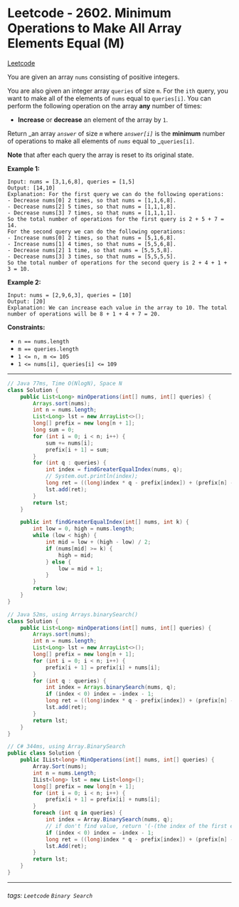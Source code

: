 # Leetcode - 2602. Minimum Operations to Make All Array Elements Equal (M)

[Leetcode](https://leetcode.com/problems/minimum-operations-to-make-all-array-elements-equal/description/)

You are given an array `nums` consisting of positive integers.

You are also given an integer array `queries` of size `m`. For the `ith` query, you want to make all of the elements of `nums` equal to `queries[i]`. You can perform the following operation on the array **any** number of times:

-   **Increase** or **decrease** an element of the array by `1`.

Return _an array _`answer`_ of size _`m`_ where _`answer[i]`_ is the **minimum** number of operations to make all elements of _`nums`_ equal to _`queries[i]`.

**Note** that after each query the array is reset to its original state.

**Example 1:**
```
Input: nums = [3,1,6,8], queries = [1,5]
Output: [14,10]
Explanation: For the first query we can do the following operations:
- Decrease nums[0] 2 times, so that nums = [1,1,6,8].
- Decrease nums[2] 5 times, so that nums = [1,1,1,8].
- Decrease nums[3] 7 times, so that nums = [1,1,1,1].
So the total number of operations for the first query is 2 + 5 + 7 = 14.
For the second query we can do the following operations:
- Increase nums[0] 2 times, so that nums = [5,1,6,8].
- Increase nums[1] 4 times, so that nums = [5,5,6,8].
- Decrease nums[2] 1 time, so that nums = [5,5,5,8].
- Decrease nums[3] 3 times, so that nums = [5,5,5,5].
So the total number of operations for the second query is 2 + 4 + 1 + 3 = 10.
```
**Example 2:**
```
Input: nums = [2,9,6,3], queries = [10]
Output: [20]
Explanation: We can increase each value in the array to 10. The total number of operations will be 8 + 1 + 4 + 7 = 20.
```
**Constraints:**

-   `n == nums.length`
-   `m == queries.length`
-   `1 <= n, m <= 105`
-   `1 <= nums[i], queries[i] <= 109`


---

```java
// Java 77ms, Time O(NlogN), Space N
class Solution {
    public List<Long> minOperations(int[] nums, int[] queries) {
        Arrays.sort(nums);
        int n = nums.length;
        List<Long> lst = new ArrayList<>();
        long[] prefix = new long[n + 1];
        long sum = 0;
        for (int i = 0; i < n; i++) {
            sum += nums[i];
            prefix[i + 1] = sum;
        }
        for (int q : queries) {
            int index = findGreaterEqualIndex(nums, q);
            // System.out.println(index);
            long ret = ((long)index * q - prefix[index]) + (prefix[n] - prefix[index]) - (long)(n - index) * q;
            lst.add(ret);
        }
        return lst;
    }

    public int findGreaterEqualIndex(int[] nums, int k) {
        int low = 0, high = nums.length;
        while (low < high) {
            int mid = low + (high - low) / 2;
            if (nums[mid] >= k) {
                high = mid;
            } else {
                low = mid + 1;
            }
        }
        return low;
    }
}
```

```java
// Java 52ms, using Arrays.binarySearch()
class Solution {
    public List<Long> minOperations(int[] nums, int[] queries) {
        Arrays.sort(nums);
        int n = nums.length;
        List<Long> lst = new ArrayList<>();
        long[] prefix = new long[n + 1];
        for (int i = 0; i < n; i++) {
            prefix[i + 1] = prefix[i] + nums[i];
        }
        for (int q : queries) {
            int index = Arrays.binarySearch(nums, q);
            if (index < 0) index = -index - 1;
            long ret = ((long)index * q - prefix[index]) + (prefix[n] - prefix[index]) - (long)(n - index) * q;
            lst.add(ret);
        }
        return lst;
    }
}
```

```csharp
// C# 344ms, using Array.BinarySearch
public class Solution {
    public IList<long> MinOperations(int[] nums, int[] queries) {
        Array.Sort(nums);
        int n = nums.Length;
        IList<long> lst = new List<long>();
        long[] prefix = new long[n + 1];
        for (int i = 0; i < n; i++) {
            prefix[i + 1] = prefix[i] + nums[i];
        }
        foreach (int q in queries) {
            int index = Array.BinarySearch(nums, q);
            // if don't find value, return '(-(the index of the first element larger than the search key) - 1)'
            if (index < 0) index = -index - 1;  
            long ret = ((long)index * q - prefix[index]) + (prefix[n] - prefix[index]) - (long)(n - index) * q;
            lst.Add(ret);
        }
        return lst;
    }
}
```
---

###### tags: `Leetcode` `Binary Search`